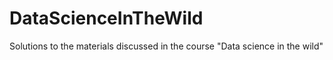 # DataScienceInTheWild
Solutions to the materials discussed in the course "Data science in the wild"
